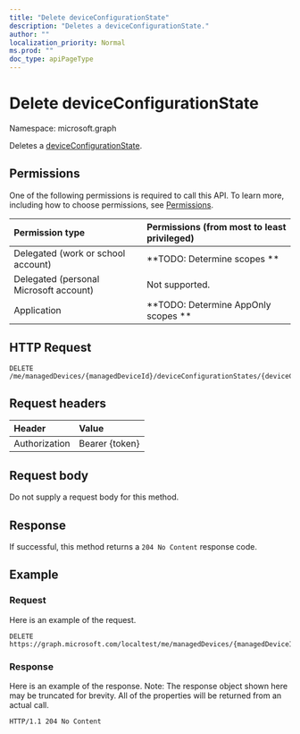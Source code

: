 ```yaml
---
title: "Delete deviceConfigurationState"
description: "Deletes a deviceConfigurationState."
author: ""
localization_priority: Normal
ms.prod: ""
doc_type: apiPageType
---
```


# Delete deviceConfigurationState

Namespace: microsoft.graph

Deletes a [deviceConfigurationState](../resources/deviceconfigurationstate.md).

## Permissions
One of the following permissions is required to call this API. To learn more, including how to choose permissions, see [Permissions](/concepts/permissions-reference.md).

|Permission type|Permissions (from most to least privileged)|
|:---|:---|
|Delegated (work or school account)|**TODO: Determine scopes **|
|Delegated (personal Microsoft account)|Not supported.|
|Application|**TODO: Determine AppOnly scopes **|

## HTTP Request
<!-- {
  "blockType": "ignored"
}
-->
``` http
DELETE /me/managedDevices/{managedDeviceId}/deviceConfigurationStates/{deviceConfigurationStateId}
```

## Request headers
|Header|Value|
|:---|:---|
|Authorization|Bearer {token}|

## Request body
Do not supply a request body for this method.

## Response
If successful, this method returns a `204 No Content` response code.

## Example

### Request
Here is an example of the request.
<!-- {
  "blockType": "request",
  "name": "delete_deviceconfigurationstate"
}
-->
``` http
DELETE https://graph.microsoft.com/localtest/me/managedDevices/{managedDeviceId}/deviceConfigurationStates/{deviceConfigurationStateId}
```

### Response
Here is an example of the response. Note: The response object shown here may be truncated for brevity. All of the properties will be returned from an actual call.
<!-- {
  "blockType": "response",
  "truncated": true
}
-->
``` http
HTTP/1.1 204 No Content
```


